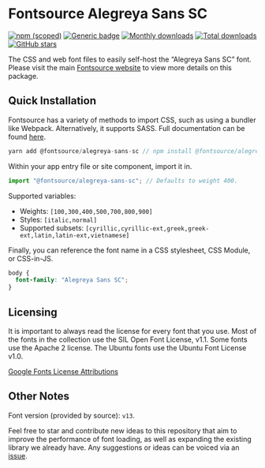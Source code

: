 # Fontsource Alegreya Sans SC

[![npm (scoped)](https://img.shields.io/npm/v/@fontsource/alegreya-sans-sc?color=brightgreen)](https://www.npmjs.com/package/@fontsource/alegreya-sans-sc) [![Generic badge](https://img.shields.io/badge/fontsource-passing-brightgreen)](https://github.com/fontsource/fontsource) [![Monthly downloads](https://badgen.net/npm/dm/@fontsource/alegreya-sans-sc)](https://github.com/fontsource/fontsource) [![Total downloads](https://badgen.net/npm/dt/@fontsource/alegreya-sans-sc)](https://github.com/fontsource/fontsource) [![GitHub stars](https://img.shields.io/github/stars/fontsource/fontsource.svg?style=social&label=Star)](https://github.com/fontsource/fontsource/stargazers)

The CSS and web font files to easily self-host the “Alegreya Sans SC” font. Please visit the main [Fontsource website](https://fontsource.org/fonts/alegreya-sans-sc) to view more details on this package.

## Quick Installation

Fontsource has a variety of methods to import CSS, such as using a bundler like Webpack. Alternatively, it supports SASS. Full documentation can be found [here](https://fontsource.org/docs/introduction).

```javascript
yarn add @fontsource/alegreya-sans-sc // npm install @fontsource/alegreya-sans-sc
```

Within your app entry file or site component, import it in.

```javascript
import "@fontsource/alegreya-sans-sc"; // Defaults to weight 400.
```

Supported variables:

- Weights: `[100,300,400,500,700,800,900]`
- Styles: `[italic,normal]`
- Supported subsets: `[cyrillic,cyrillic-ext,greek,greek-ext,latin,latin-ext,vietnamese]`

Finally, you can reference the font name in a CSS stylesheet, CSS Module, or CSS-in-JS.

```css
body {
  font-family: "Alegreya Sans SC";
}
```

## Licensing

It is important to always read the license for every font that you use.
Most of the fonts in the collection use the SIL Open Font License, v1.1. Some fonts use the Apache 2 license. The Ubuntu fonts use the Ubuntu Font License v1.0.

[Google Fonts License Attributions](https://fonts.google.com/attribution)

## Other Notes

Font version (provided by source): `v13`.

Feel free to star and contribute new ideas to this repository that aim to improve the performance of font loading, as well as expanding the existing library we already have. Any suggestions or ideas can be voiced via an [issue](https://github.com/fontsource/fontsource/issues).
